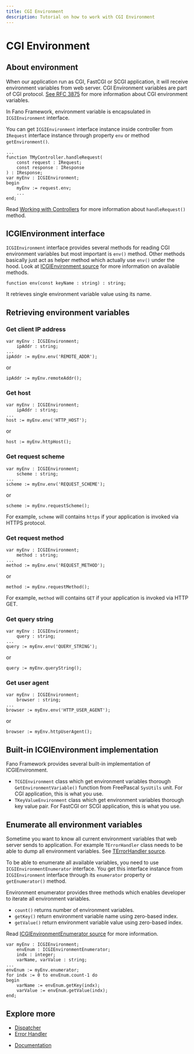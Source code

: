 ```yaml
---
title: CGI Environment
description: Tutorial on how to work with CGI Environment
---
```


<h1 class="major">CGI Environment</h1>

## About environment

When our application run as CGI, FastCGI or SCGI application, it will receive environment variables from web server. CGI Environment variables are part of
CGI protocol. [See RFC 3875](https://tools.ietf.org/html/rfc3875) for more information about CGI environment variables.

In Fano Framework, environment variable is encapsulated in `ICGIEnvironment` interface.

You can get `ICGIEnvironment` interface instance inside controller from `IRequest` interface instance through property `env` or method `getEnvironment()`.

```
...
function TMyController.handleRequest(
    const request : IRequest;
    const response : IResponse
) : IResponse;
var myEnv : ICGIEnvironment;
begin
    myEnv := request.env;
    ...
end;
```

Read [Working with Controllers](/working-with-controllers) for more information about `handleRequest()` method.

## ICGIEnvironment interface

`ICGIEnvironment` interface provides several methods for reading CGI environment variables but most important is `env()` method. Other methods basically just
act as helper method which actually use `env()`  under the hood. Look at [ICGIEnvironment source](https://github.com/fanoframework/fano/blob/master/src/Environment/Contracts/EnvironmentIntf.pas) for more information on available methods.

```
function env(const keyName : string) : string;
```

It retrieves single environment variable value using its name.

## Retrieving environment variables

### Get client IP address

```
var myEnv : ICGIEnvironment;
    ipAddr : string;
...
ipAddr := myEnv.env('REMOTE_ADDR');
```

or

```
ipAddr := myEnv.remoteAddr();
```

### Get host

```
var myEnv : ICGIEnvironment;
    ipAddr : string;
...
host := myEnv.env('HTTP_HOST');
```

or

```
host := myEnv.httpHost();
```

### Get request scheme

```
var myEnv : ICGIEnvironment;
    scheme : string;
...
scheme := myEnv.env('REQUEST_SCHEME');
```

or

```
scheme := myEnv.requestScheme();
```
For example, `scheme` will contains `https` if your application is invoked via HTTPS protocol.

### Get request method

```
var myEnv : ICGIEnvironment;
    method : string;
...
method := myEnv.env('REQUEST_METHOD');
```

or

```
method := myEnv.requestMethod();
```
For example, `method` will contains `GET` if your application is invoked via HTTP GET.

### Get query string

```
var myEnv : ICGIEnvironment;
    query : string;
...
query := myEnv.env('QUERY_STRING');
```

or

```
query := myEnv.queryString();
```

### Get user agent

```
var myEnv : ICGIEnvironment;
    browser : string;
...
browser := myEnv.env('HTTP_USER_AGENT');
```

or

```
browser := myEnv.httpUserAgent();
```

## Built-in ICGIEnvironment implementation

Fano Framework provides several built-in implementation of ICGIEnvironment.

- `TCGIEnvironment` class which get environment variables thorough `GetEnvironmentVariable()` function from FreePascal `SysUtils` unit. For CGI application, this is what you use.
- `TKeyValueEnvironment` class which get environment variables thorough key value pair. For FastCGI orr SCGI application, this is what you use.

## Enumerate all environment variables

Sometime you want to know all current environment variables that web server sends to application. For example `TErrorHandler` class needs to be able to dump all environment variables. See [TErrorHandler source](https://github.com/fanoframework/fano/blob/master/src/Error/ErrorHandlerImpl.pas).

To be able to enumerate all available variables, you need to use `ICGIEnvironmentEnumerator` interface. You get this interface instance from `ICGIEnvironment` interface through its `enumerator` property or `getEnumerator()` method.

Environment enumerator provides three methods which enables developer to iterate all environment variables.

- `count()` returns number of environment variables.
- `getKey()` return environment variable name using zero-based index.
- `getValue()` return environment variable value using zero-based index.

Read [ICGIEnvironmentEnumerator source](https://github.com/fanoframework/fano/blob/master/src/Environment/Contracts/EnvironmentEnumeratorIntf.pas) for more information.

```
var myEnv : ICGIEnvironment;
    envEnum : ICGIEnvironmentEnumerator;
    indx : integer;
    varName, varValue : string;
...
envEnum := myEnv.enumerator;
for indx := 0 to envEnum.count-1 do
begin
    varName := envEnum.getKey(indx);
    varValue := envEnum.getValue(indx);
end;

```

## Explore more

- [Dispatcher](/dispatcher)
- [Error Handler](/error-handler)

<ul class="actions">
    <li><a href="/documentation" class="button">Documentation</a></li>
</ul>
